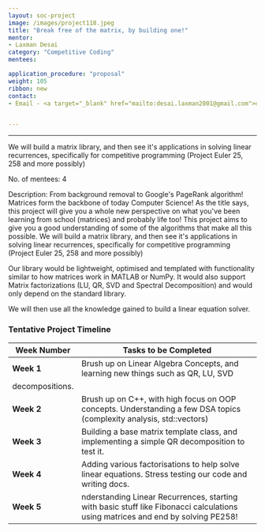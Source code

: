 ```yaml
---
layout: soc-project
image: /images/project118.jpeg
title: "Break free of the matrix, by building one!"
mentor: 
- Laxman Desai
category: "Competitive Coding"
mentees:

application_procedure: "proposal" 
weight: 105
ribbon: new
contact:
- Email - <a target="_blank" href="mailto:desai.laxman2001@gmail.com">desai.laxman2001@gmail.com</a>


---
```


---

We will build a matrix library, and then see it's applications in solving linear recurrences, specifically for competitive programming (Project Euler 25, 258 and more possibly)

<!--break-->

No. of mentees: 4

Description:
From background removal to Google's PageRank algorithm!
Matrices form the backbone of today Computer Science!
As the title says, this project will give you a whole new perspective on what you've been learning from school (matrices) and probably life too!
This project aims to give you a good understanding of some of the algorithms that make all this possible.
We will build a matrix library, and then see it's applications in solving linear recurrences, specifically for competitive programming (Project Euler 25, 258 and more possibly)

Our library would be lightweight, optimised and templated with functionality similar to how matrices work in MATLAB or NumPy. 
It would also support Matrix factorizations (LU, QR, SVD and Spectral Decomposition) and would only depend on the standard library.

We will then use all the knowledge gained to build a linear equation solver.


<!--break-->

<!--break-->
### Tentative Project Timeline

|Week Number  | Tasks to be Completed|
|--- | --- | 
|**Week 1** | Brush up on Linear Algebra Concepts, and learning new things such as QR, LU, SVD
decompositions. |
|**Week 2** | Brush up on C++, with high focus on OOP concepts. Understanding a few DSA topics (complexity analysis, std::vectors)|
|**Week 3** | Building a base matrix template class, and implementing a simple QR decomposition to test it.|
|**Week 4** | Adding various factorisations to help solve linear equations. Stress testing our code and writing docs.|
|**Week 5** | nderstanding Linear Recurrences, starting with basic stuff like Fibonacci calculations using matrices and end by solving PE258!|


<!--break-->
